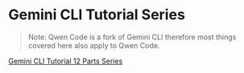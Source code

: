 # Gemini CLI Tutorial Series

> Note: Qwen Code is a fork of Gemini CLI therefore most things covered here also apply to Qwen Code.

[Gemini CLI Tutorial 12 Parts Series](https://medium.com/google-cloud/gemini-cli-tutorial-series-77da7d494718)